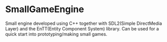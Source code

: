 # SmallGameEngine

Small engine developed using C++ together with SDL2(Simple DirectMedia Layer) and the EnTT(Entity Component System) library. Can be used for a quick start into prototyping/making small games.
